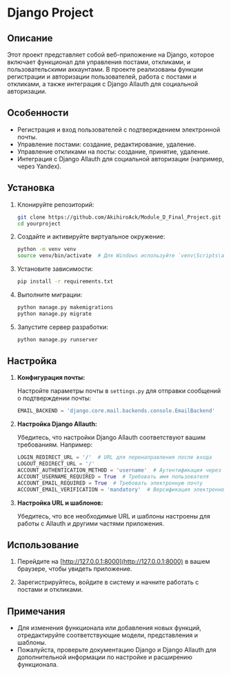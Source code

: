 # Django Project

## Описание

Этот проект представляет собой веб-приложение на Django, которое включает функционал для управления постами, откликами, и пользовательскими аккаунтами. В проекте реализованы функции регистрации и авторизации пользователей, работа с постами и откликами, а также интеграция с Django Allauth для социальной авторизации.

## Особенности

- Регистрация и вход пользователей с подтверждением электронной почты.
- Управление постами: создание, редактирование, удаление.
- Управление откликами на посты: создание, принятие, удаление.
- Интеграция с Django Allauth для социальной авторизации (например, через Yandex).

## Установка

1. Клонируйте репозиторий:

    ```bash
    git clone https://github.com/AkihiroAck/Module_D_Final_Project.git
    cd yourproject
    ```

2. Создайте и активируйте виртуальное окружение:

    ```bash
    python -m venv venv
    source venv/bin/activate  # Для Windows используйте `venv\Scripts\activate`
    ```

3. Установите зависимости:

    ```bash
    pip install -r requirements.txt
    ```

4. Выполните миграции:

    ```bash
    python manage.py makemigrations
    python manage.py migrate
    ```

5. Запустите сервер разработки:

    ```bash
    python manage.py runserver
    ```

## Настройка

1. **Конфигурация почты:**

   Настройте параметры почты в `settings.py` для отправки сообщений о подтверждении почты:

    ```python
    EMAIL_BACKEND = 'django.core.mail.backends.console.EmailBackend'
    ```

2. **Настройка Django Allauth:**

   Убедитесь, что настройки Django Allauth соответствуют вашим требованиям. Например:

    ```python
    LOGIN_REDIRECT_URL = '/'  # URL для перенаправления после входа
    LOGOUT_REDIRECT_URL = '/'
    ACCOUNT_AUTHENTICATION_METHOD = 'username'  # Аутентификация через имя пользователя
    ACCOUNT_USERNAME_REQUIRED = True  # Требовать имя пользователя
    ACCOUNT_EMAIL_REQUIRED = True  # Требовать электронную почту
    ACCOUNT_EMAIL_VERIFICATION = 'mandatory'  # Версификация электронной почты обязательна
    ```

3. **Настройка URL и шаблонов:**

   Убедитесь, что все необходимые URL и шаблоны настроены для работы с Allauth и другими частями приложения.

## Использование

1. Перейдите на [http://127.0.0.1:8000](http://127.0.0.1:8000) в вашем браузере, чтобы увидеть приложение.

2. Зарегистрируйтесь, войдите в систему и начните работать с постами и откликами.

## Примечания

- Для изменения функционала или добавления новых функций, отредактируйте соответствующие модели, представления и шаблоны.
- Пожалуйста, проверьте документацию Django и Django Allauth для дополнительной информации по настройке и расширению функционала.
